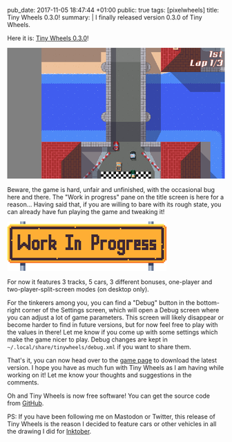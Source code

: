 pub_date: 2017-11-05 18:47:44 +01:00
public: true
tags: [pixelwheels]
title: Tiny Wheels 0.3.0!
summary: |
    I finally released version 0.3.0 of Tiny Wheels.

Here it is: [Tiny Wheels 0.3.0][tw]!

![Screenshot](/projects/tinywheels/0.3.0/tsm-start.png)

Beware, the game is hard, unfair and unfinished, with the occasional bug here and there. The "Work in progress" pane on the title screen is here for a reason... Having said that, if you are willing to bare with its rough state, you can already have fun playing the game and tweaking it!

![Work In Progress](wip.png)

For now it features 3 tracks, 5 cars, 3 different bonuses, one-player and two-player-split-screen modes (on desktop only).

For the tinkerers among you, you can find a "Debug" button in the bottom-right corner of the Settings screen, which will open a Debug screen where you can adjust a lot of game parameters. This screen will likely disappear or become harder to find in future versions, but for now feel free to play with the values in there! Let me know if you come up with some settings which make the game nicer to play. Debug changes are kept in `~/.local/share/tinywheels/debug.xml` if you want to share them.

That's it, you can now head over to the [game page][tw] to download the latest version. I hope you have as much fun with Tiny Wheels as I am having while working on it! Let me know your thoughts and suggestions in the comments.

Oh and Tiny Wheels is now free software! You can get the source code from [GitHub][gh].

PS: If you have been following me on Mastodon or Twitter, this release of Tiny Wheels is the reason I decided to feature cars or other vehicles in all the drawing I did for [Inktober](../inktober).

[gh]: https://github.com/agateau/tinywheels
[tw]: /projects/tinywheels
